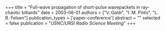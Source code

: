+++
title = "Full-wave propagation of short-pulse wavepackets in ray-chaotic billiards"
date = 2003-06-01
authors = ["V. Galdi", "I. M. Pinto", "L. B. Felsen"]
publication_types = ['paper-conference']
abstract = ""
selected = false
publication = "*USNC/URSI Radio Science Meeting*"
+++

